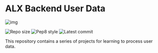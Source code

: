 # ALX Backend User Data
![img](https://assets.imaginablefutures.com/media/images/ALX_Logo.max-200x150.png)

![Repo size](https://img.shields.io/github/repo-size/desniland/alx-backend)
![Pep8 style](https://img.shields.io/badge/PEP8-style%20guide-purple?style=round-square)
![Latest commit](https://img.shields.io/github/last-commit/desniland/alx-backend/main?style=round-square)

This repository contains a series of projects for learning to process user data.
